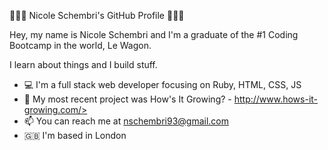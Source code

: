 👩🏻‍💻 Nicole Schembri's GitHub Profile 👩🏻‍💻


Hey, my name is Nicole Schembri and I'm a graduate of the #1 Coding Bootcamp in the world, Le Wagon.

I learn about things and I build stuff. 

- 💻 I'm a full stack web developer focusing on Ruby, HTML, CSS, JS
- 🌱 My most recent project was How's It Growing? - http://www.hows-it-growing.com/> 
- 📫 You can reach me at nschembri93@gmail.com 
- 🇬🇧 I'm based in London

